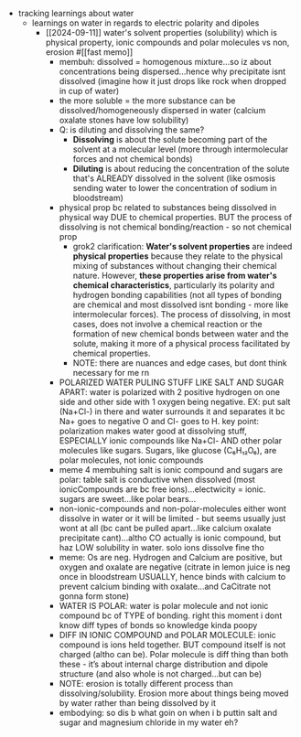   * tracking learnings about water
    * learnings on water in regards to electric polarity and dipoles
      * [[2024-09-11]] water's solvent properties (solubility) which is physical property, ionic compounds and polar molecules vs non, erosion #[[fast memo]]
        * membuh: dissolved = homogenous mixture...so iz about concentrations being dispersed...hence why precipitate isnt dissolved (imagine how it just drops like rock when dropped in cup of water)
        * the more soluble = the more substance can be dissolved/homogeneously dispersed in water (calcium oxalate stones have low solubility)
        * Q: is diluting and dissolving the same?
          * **Dissolving** is about the solute becoming part of the solvent at a molecular level (more through intermolecular forces and not chemical bonds)
          * **Diluting** is about reducing the concentration of the solute that's ALREADY dissolved in the solvent (like osmosis sending water to lower the concentration of sodium in bloodstream)
        * physical prop bc related to substances being dissolved in physical way DUE to chemical properties. BUT the process of dissolving is not chemical bonding/reaction - so not chemical prop
          * grok2 clarification: **Water's solvent properties** are indeed **physical properties** because they relate to the physical mixing of substances without changing their chemical nature. However, **these properties arise from water's chemical characteristics**, particularly its polarity and hydrogen bonding capabilities (not all types of bonding are chemical and most dissolved isnt bonding - more like intermolecular forces). The process of dissolving, in most cases, does not involve a chemical reaction or the formation of new chemical bonds between water and the solute, making it more of a physical process facilitated by chemical properties.
          * NOTE: there are nuances and edge cases, but dont think necessary for me rn
        * POLARIZED WATER PULING STUFF LIKE SALT AND SUGAR APART: water is polarized with 2 positive hydrogen on one side and other side with 1 oxygen being negative. EX: put salt (Na+Cl-) in there and water surrounds it and separates it bc Na+ goes to negative O and Cl- goes to H. key point: polarization makes water good at dissolving stuff, ESPECIALLY ionic compounds like Na+Cl- AND other polar molecules like sugars. Sugars, like glucose (C₆H₁₂O₆), are polar molecules, not ionic compounds
        * meme 4 membuhing salt is ionic compound and sugars are polar: table salt is conductive when dissolved (most ionicCompounds are bc free ions)...electwicity = ionic. sugars are sweet...like polar bears...
        * non-ionic-compounds and non-polar-molecules either wont dissolve in water or it will be limited - but seems usually just wont at all (bc cant be pulled apart...like calcium oxalate precipitate cant)...altho CO actually is ionic compound, but haz LOW solubility in water. solo ions dissolve fine tho
        * meme: Os are neg. Hydrogen and Calcium are positive, but oxygen and oxalate are negative (citrate in lemon juice is neg once in bloodstream USUALLY, hence binds with calcium to prevent calcium binding with oxalate...and CaCitrate not gonna form stone)
        * WATER IS POLAR: water is polar molecule and not ionic compound bc of TYPE of bonding. right this moment i dont know diff types of bonds so knowledge kinda poopy
        * DIFF IN IONIC COMPOUND and POLAR MOLECULE: ionic compound is ions held together. BUT compound itself is not charged (altho can be). Polar molecule is diff thing than both these - it’s about internal charge distribution and dipole structure (and also whole is not charged...but can be)
        * NOTE: erosion is totally different process than dissolving/solubility. Erosion more about things being moved by water rather than being dissolved by it
        * embodying: so dis b what goin on when i b puttin salt and sugar and magnesium chloride in my water eh?